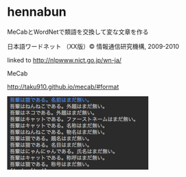 # hennabun
MeCabとWordNetで類語を交換して変な文章を作る

日本語ワードネット （XX版）© 情報通信研究機構, 2009-2010　 

linked to http://nlpwww.nict.go.jp/wn-ja/

MeCab

http://taku910.github.io/mecab/#format

![](neko.png)
